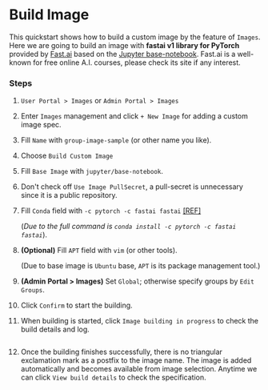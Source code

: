 # Build Image

This quickstart shows how to build a custom image by the feature of `Images`. Here we are going to build an image with **fastai v1 library for PyTorch** provided by [Fast.ai](https://www.fast.ai/) based on the [Jupyter base-notebook](https://github.com/jupyter/docker-stacks/tree/master/base-notebook). Fast.ai is a well-known for free online A.I. courses, please check its site if any interest.

### Steps

1. `User Portal > Images` or `Admin Portal > Images`
2. Enter `Images` management and click `+ New Image` for adding a custom image spec.
3. Fill `Name` with `group-image-sample` (or other name you like).
4. Choose `Build Custom Image`
5. Fill `Base Image` with `jupyter/base-notebook`.
6. Don't check off `Use Image PullSecret`, a pull-secret is unnecessary since it is a public repository.
7.  Fill `Conda` field with `-c pytorch -c fastai fastai` [\[REF\]](https://docs.fast.ai/index.html#Installation-and-updating)

    (_Due to the full command is `conda install -c pytorch -c fastai fastai`_).
8.  **(Optional)** Fill `APT` field with `vim` (or other tools).

    (Due to base image is `Ubuntu` base, `APT` is its package management tool.)
9. **(Admin Portal > Images)** Set `Global`; otherwise specify groups by `Edit Groups`.
10. Click `Confirm` to start the building.
11. When building is started, click `Image building in progress` to check the build details and log.

    <figure><img src="../../../.gitbook/assets/group-image-building.png" alt=""><figcaption></figcaption></figure>
12. Once the building finishes successfully, there is no triangular exclamation mark as a postfix to the image name. The image is added automatically and becomes available from image selection. Anytime we can click `View build details` to check the specification.

    <figure><img src="../../../.gitbook/assets/group-image-built.png" alt=""><figcaption></figcaption></figure>
